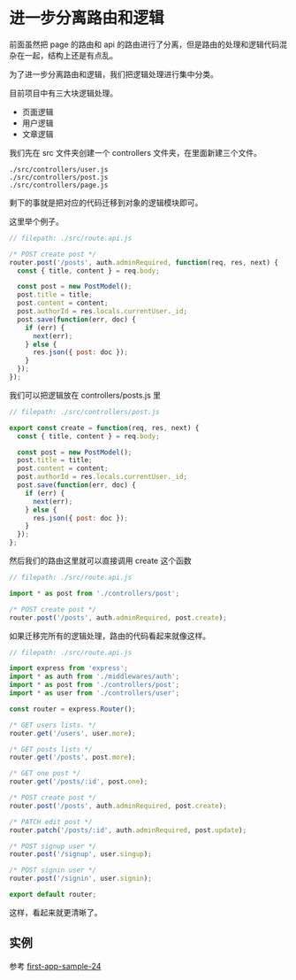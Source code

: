 # 进一步分离路由和逻辑

前面虽然把 page 的路由和 api 的路由进行了分离，但是路由的处理和逻辑代码混杂在一起，结构上还是有点乱。

为了进一步分离路由和逻辑，我们把逻辑处理进行集中分类。

目前项目中有三大块逻辑处理。

- 页面逻辑
- 用户逻辑
- 文章逻辑

我们先在 src 文件夹创建一个 controllers 文件夹，在里面新建三个文件。

```
./src/controllers/user.js
./src/controllers/post.js
./src/controllers/page.js
```

剩下的事就是把对应的代码迁移到对象的逻辑模块即可。

这里举个例子。

```js
// filepath: ./src/route.api.js

/* POST create post */
router.post('/posts', auth.adminRequired, function(req, res, next) {
  const { title, content } = req.body;

  const post = new PostModel();
  post.title = title;
  post.content = content;
  post.authorId = res.locals.currentUser._id;
  post.save(function(err, doc) {
    if (err) {
      next(err);
    } else {
      res.json({ post: doc });
    }
  });
});
```

我们可以把逻辑放在 controllers/posts.js 里

```js
// filepath: ./src/controllers/post.js

export const create = function(req, res, next) {
  const { title, content } = req.body;

  const post = new PostModel();
  post.title = title;
  post.content = content;
  post.authorId = res.locals.currentUser._id;
  post.save(function(err, doc) {
    if (err) {
      next(err);
    } else {
      res.json({ post: doc });
    }
  });
};
```

然后我们的路由这里就可以直接调用 create 这个函数


```js
// filepath: ./src/route.api.js

import * as post from './controllers/post';

/* POST create post */
router.post('/posts', auth.adminRequired, post.create);
```

如果迁移完所有的逻辑处理，路由的代码看起来就像这样。

```js
// filepath: ./src/route.api.js

import express from 'express';
import * as auth from './middlewares/auth';
import * as post from './controllers/post';
import * as user from './controllers/user';

const router = express.Router();

/* GET users lists. */
router.get('/users', user.more);

/* GET posts lists */
router.get('/posts', post.more);

/* GET one post */
router.get('/posts/:id', post.one);

/* POST create post */
router.post('/posts', auth.adminRequired, post.create);

/* PATCH edit post */
router.patch('/posts/:id', auth.adminRequired, post.update);

/* POST signup user */
router.post('/signup', user.singup);

/* POST signin user */
router.post('/signin', user.signin);

export default router;
```

这样，看起来就更清晰了。


## 实例

参考 [first-app-sample-24](https://github.com/xugy0926/learn-webapp-sample/tree/master/first-app-sample-24)